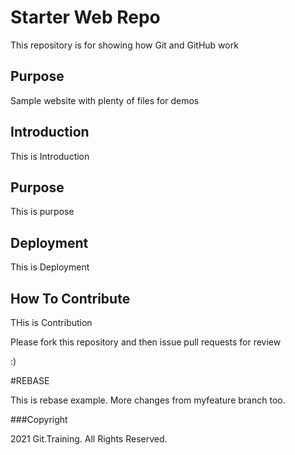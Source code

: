 # Starter Web Repo

This repository is for showing how Git and GitHub work

## Purpose

Sample website with plenty of files for demos

## Introduction

This is Introduction

## Purpose

This is purpose

## Deployment

This is Deployment

## How To Contribute

THis is Contribution

Please fork this repository and then issue pull requests for review

:)

#REBASE

This is rebase example. More changes from myfeature branch too.


###Copyright

2021 Git.Training. All Rights Reserved.